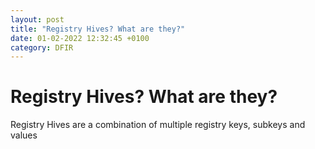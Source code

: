 ```yaml
---
layout: post
title: "Registry Hives? What are they?"
date: 01-02-2022 12:32:45 +0100
category: DFIR
---
```


# Registry Hives? What are they?

Registry Hives are a combination of multiple registry keys, subkeys and values